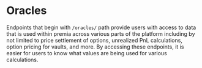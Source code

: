 # Oracles

Endpoints that begin with `/oracles/` path provide users with access to data that is used within premia across various parts of the platform including by not limited to price settlement of options, unrealized PnL calculations, option pricing for vaults, and more. By accessing these endpoints, it is easier for users to know what values are being used for various calculations.&#x20;

